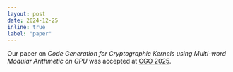 ```yaml
---
layout: post
date: 2024-12-25
inline: true
label: "paper"
---
```


Our paper on *Code Generation for Cryptographic Kernels using Multi-word Modular Arithmetic on GPU* was accepted at [CGO 2025](https://2025.cgo.org/).